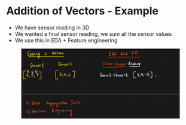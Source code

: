 # Addition of Vectors - Example

* We have sensor reading in 3D
* We wanted a final sensor reading, we sum all the sensor values
* We use this in EDA + Feature engineering

<figure><img src="../../.gitbook/assets/image (5) (1) (1) (1).png" alt=""><figcaption></figcaption></figure>
